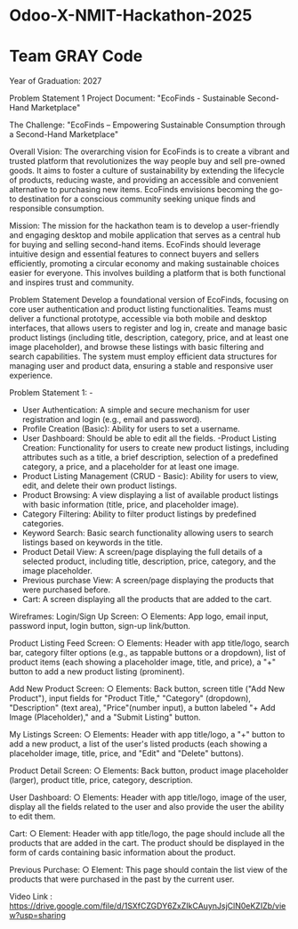 # Odoo-X-NMIT-Hackathon-2025
# Team GRAY Code 
Year of Graduation: 2027

Problem Statement 1
Project Document: "EcoFinds - Sustainable Second-Hand Marketplace"

The Challenge: "EcoFinds – Empowering Sustainable Consumption through a Second-Hand Marketplace"

Overall Vision: The overarching vision for EcoFinds is to create a vibrant and trusted platform that revolutionizes the way people buy and sell pre-owned goods. It aims to foster a culture of sustainability by extending the lifecycle of products, reducing waste, and providing an accessible and convenient alternative to purchasing new items. EcoFinds envisions becoming the go-to destination for a conscious community seeking unique finds and responsible consumption.

Mission: The mission for the hackathon team is to develop a user-friendly and engaging desktop and mobile application that serves as a central hub for buying and selling second-hand items. EcoFinds should leverage intuitive design and essential features to connect buyers and sellers efficiently, promoting a circular economy and making sustainable choices easier for everyone. This involves building a platform that is both functional and inspires trust and community.

Problem Statement
Develop a foundational version of EcoFinds, focusing on core user authentication and product listing functionalities. Teams must deliver a functional prototype, accessible via both mobile and desktop interfaces, that allows users to register and log in, create and manage basic product listings (including title, description, category, price, and at least one image placeholder), and browse these listings with basic filtering and search capabilities. The system must employ efficient data structures for managing user and product data, ensuring a stable and responsive user experience.

Problem Statement 1: -
- User Authentication: A simple and secure mechanism for user registration and login (e.g., email and password).
- Profile Creation (Basic): Ability for users to set a username.
- User Dashboard: Should be able to edit all the fields.
-Product Listing Creation: Functionality for users to create new product listings, including attributes such as a title, a brief description, selection of a predefined category, a price, and a placeholder for at least one image.
- Product Listing Management (CRUD - Basic): Ability for users to view, edit, and delete their own product listings.
- Product Browsing: A view displaying a list of available product listings with basic information (title, price, and placeholder image).
- Category Filtering: Ability to filter product listings by predefined categories.
- Keyword Search: Basic search functionality allowing users to search listings based on keywords in the title.
- Product Detail View: A screen/page displaying the full details of a selected product, including title, description, price, category, and the image placeholder.
- Previous purchase View: A screen/page displaying the products that were purchased before.
- Cart: A screen displaying all the products that are added to the cart.

Wireframes:
Login/Sign Up Screen:
○ Elements: App logo, email input, password input, login button, sign-up link/button.

Product Listing Feed Screen:
○ Elements: Header with app title/logo, search bar, category filter options
(e.g., as tappable buttons or a dropdown), list of product items (each showing a placeholder image, title, and price), a "+" button to add a new product listing (prominent).

Add New Product Screen:
○ Elements: Back button, screen title ("Add New Product"), input fields for "Product Title," "Category" (dropdown), "Description" (text area), "Price"(number input), a button labeled "+ Add Image (Placeholder)," and a "Submit Listing" button.

My Listings Screen:
○ Elements: Header with app title/logo, a "+" button to add a new product, a list of the user's listed products (each showing a placeholder image, title, price, and "Edit" and "Delete" buttons).

Product Detail Screen:
○ Elements: Back button, product image placeholder (larger), product title, price, category, description.

User Dashboard:
○ Elements: Header with app title/logo, image of the user, display all the fields related to the user and also provide the user the ability to edit them.

Cart:
○ Element: Header with app title/logo, the page should include all the products that are added in the cart. The product should be displayed in the form of cards containing basic information about the product.

Previous Purchase:
○ Element: This page should contain the list view of the products that were purchased in the past by the current user.

Video Link : https://drive.google.com/file/d/1SXfCZGDY6ZxZIkCAuynJsjClN0eKZIZb/view?usp=sharing

